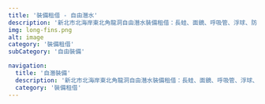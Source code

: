 ```yaml
---
title: '裝備租借 - 自由潛水'
description: '新北市北海岸東北角龍洞自由潛水裝備租借：長蛙、面鏡、呼吸管、浮球、防寒衣'
img: long-fins.png
alt: image
category: '裝備租借'
subCategory: '自由裝備'

navigation:
  title: '自潛裝備'
  description: '新北市北海岸東北角龍洞自由潛水裝備租借：長蛙、面鏡、呼吸管、浮球、防寒衣'
  category: '裝備租借'
---
```

